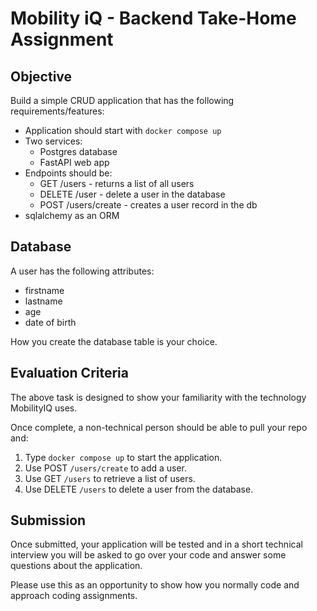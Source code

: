 # Mobility iQ - Backend Take-Home Assignment #

## Objective ##

Build a simple CRUD application that has the following requirements/features:

* Application should start with `docker compose up`
* Two services:
  * Postgres database
  * FastAPI web app
* Endpoints should be:
  * GET /users - returns a list of all users
  * DELETE /user - delete a user in the database
  * POST /users/create - creates a user record in the db
* sqlalchemy as an ORM

## Database ##

A user has the following attributes:

* firstname
* lastname
* age
* date of birth

How you create the database table is your choice.

## Evaluation Criteria ##
The above task is designed to show your familiarity with the technology MobilityIQ uses.

Once complete, a non-technical person should be able to pull your repo and:

1. Type `docker compose up` to start the application.
2. Use POST `/users/create` to add a user.
3. Use GET `/users` to retrieve a list of users.
4. Use DELETE `/users` to delete a user from the database.

## Submission ##
Once submitted, your application will be tested and in a short technical interview you will be asked to go over your 
code and answer some questions about the application.

Please use this as an opportunity to show how you normally code and approach coding assignments.